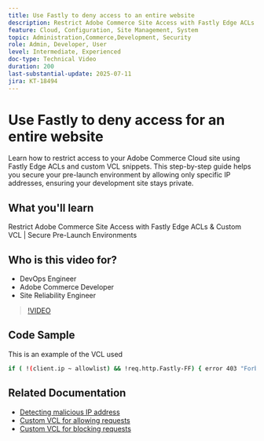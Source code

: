 ```yaml
---
title: Use Fastly to deny access to an entire website
description: Restrict Adobe Commerce Site Access with Fastly Edge ACLs and  a Custom VCL
feature: Cloud, Configuration, Site Management, System
topic: Administration,Commerce,Development, Security
role: Admin, Developer, User
level: Intermediate, Experienced
doc-type: Technical Video
duration: 200
last-substantial-update: 2025-07-11
jira: KT-18494
---
```


# Use Fastly to deny access for an entire website

Learn how to restrict access to your Adobe Commerce Cloud site using Fastly Edge ACLs and custom VCL snippets. This step-by-step guide helps you secure your pre-launch environment by allowing only specific IP addresses, ensuring your development site stays private. 

## What you'll learn

Restrict Adobe Commerce Site Access with Fastly Edge ACLs & Custom VCL | Secure Pre-Launch Environments

## Who is this video for?

* DevOps Engineer
* Adobe Commerce Developer
* Site Reliability Engineer

>[!VIDEO](https://video.tv.adobe.com/v/3464779/?learn=on&enablevpops)

## Code Sample

This is an example of the VCL used

```BASH
if ( !(client.ip ~ allowlist) && !req.http.Fastly-FF) { error 403 "Forbidden";}
```

## Related Documentation

* [Detecting malicious IP address](https://experienceleague.adobe.com/en/docs/commerce-learn/tutorials/tools/new-relic/malicious-ip)
* [Custom VCL for allowing requests](https://experienceleague.adobe.com/en/docs/commerce-on-cloud/user-guide/cdn/custom-vcl-snippets/fastly-vcl-allowlist)
* [Custom VCL for blocking requests](https://experienceleague.adobe.com/en/docs/commerce-on-cloud/user-guide/cdn/custom-vcl-snippets/fastly-vcl-blocking)